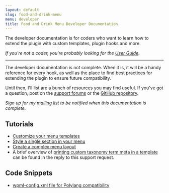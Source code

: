 ```yaml
---
layout: default
slug: food-and-drink-menu
menu: developer
title: Food and Drink Menu Developer Documentation
---
```

The developer documentation is for coders who want to learn how to extend the plugin with custom templates, plugin hooks and more.

*If you're not a coder, you're probably looking for the [User Guide](../user).*

---

The developer documentation is not complete. When it is, it will be a handy reference for every hook, as well as the place to find best practices for extending the plugin to ensure future compatibility.

Until then, I'll list are a bunch of resources you may find useful. If you've got a question, post on the [support forums](http://wordpress.org/support/plugin/food-and-drink-menu) or the [GitHub repository](https://github.com/NateWr/food-and-drink-menu).

*Sign up for my [mailing list](https://www.fivestarplugins.com/about/mailing-list) to be notified when this documentation is complete.*

## Tutorials

- [Customize your menu templates](https://www.fivestarplugins.com/2014/01/28/customize-restaurant-menu-templates/)
- [Style a single section in your menu](https://www.fivestarplugins.com/2014/08/19/give-section-restaurant-menu-unique-style/)
- [Create a complex menu layout](https://www.fivestarplugins.com/2014/07/31/achieve-complex-menu-layouts-food-drink-menu/)
- A brief overview of [printing custom taxonomy term meta in a template](https://wordpress.org/support/topic/adding-meta-boxes-to-sections?replies=4#post-8416551) can be found in the reply to this support request.

## Code Snippets

- [wpml-config.xml file for Polylang compatibility](https://gist.github.com/NateWr/56cd0afed05049d78865)

